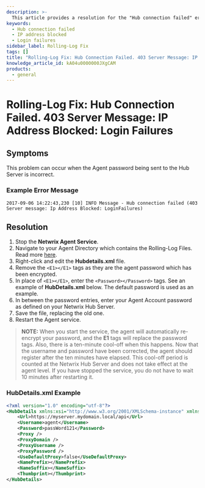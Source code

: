 ```yaml
---
description: >-
  This article provides a resolution for the "Hub connection failed" error due to an IP address being blocked after multiple login failures.
keywords:
  - Hub connection failed
  - IP address blocked
  - Login failures
sidebar_label: Rolling-Log Fix
tags: []
title: "Rolling-Log Fix: Hub Connection Failed. 403 Server Message: IP Address Blocked: Login Failures"
knowledge_article_id: kA04u0000000JXgCAM
products:
  - general
---
```


# Rolling-Log Fix: Hub Connection Failed. 403 Server Message: IP Address Blocked: Login Failures

## Symptoms

This problem can occur when the Agent password being sent to the Hub Server is incorrect.

### Example Error Message

```
2017-09-06 14:22:43,230 [10] INFO Message - Hub connection failed (403 Server message: Ip Address Blocked: LoginFailures)
```

## Resolution

1. Stop the **Netwrix Agent Service**.
2. Navigate to your Agent Directory which contains the Rolling-Log Files. Read more [here](/docs/kb/general/netwrix-software-problem-what-info-should-i-provide.md).
3. Right-click and edit the **Hubdetails.xml** file.
4. Remove the `<E1></E1>` tags as they are the agent password which has been encrypted.
5. In place of `<E1></E1>`, enter the `<Password></Password>` tags. See an example of **HubDetails.xml** below. The default password is used as an example.
6. In between the password entries, enter your Agent Account password as defined on your Netwrix Hub Server.
7. Save the file, replacing the old one.
8. Restart the Agent service.

> **NOTE:** When you start the service, the agent will automatically re-encrypt your password, and the **E1** tags will replace the password tags. Also, there is a ten-minute cool-off when this happens. Now that the username and password have been corrected, the agent should register after the ten minutes have elapsed. This cool-off period is counted at the Netwrix Hub Server and does not take effect at the agent level. If you have stopped the service, you do not have to wait 10 minutes after restarting it.

### HubDetails.xml Example

```xml
<?xml version="1.0" encoding="utf-8"?>
<HubDetails xmlns:xsi="http://www.w3.org/2001/XMLSchema-instance" xmlns:xsd="http://www.w3.org/2001/XMLSchema">
    <Url>https://myserver.mydomain.local/api</Url>
    <Username>agent</Username>
    <Password>passWord121</Password>
    <Proxy />
    <ProxyDomain />
    <ProxyUsername />
    <ProxyPassword />
    <UseDefaultProxy>false</UseDefaultProxy>
    <NamePrefix></NamePrefix>
    <NameSuffix></NameSuffix>
    <Thumbprint></Thumbprint>
</HubDetails>
```